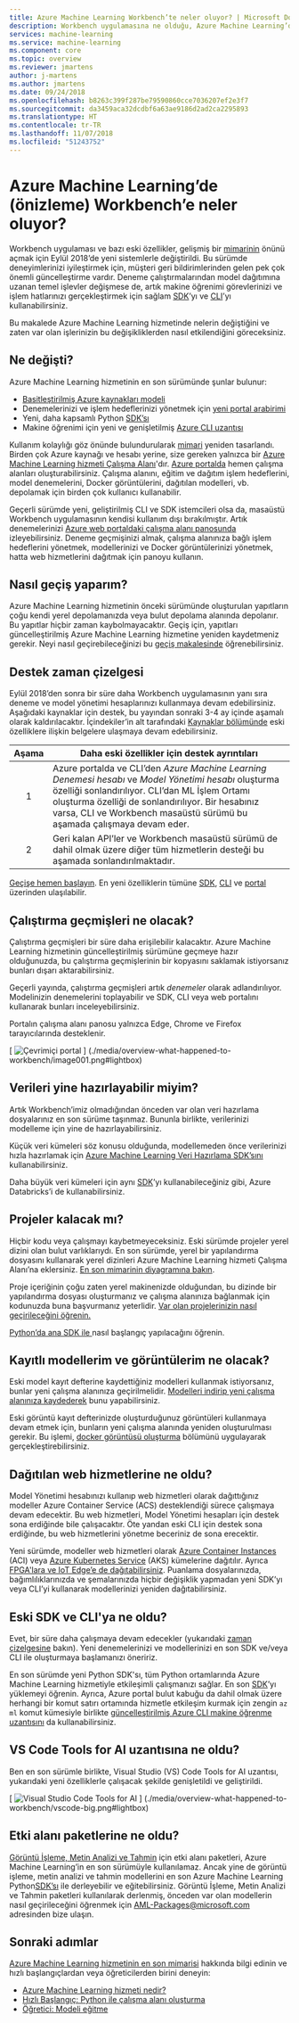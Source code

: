 ```yaml
---
title: Azure Machine Learning Workbench’te neler oluyor? | Microsoft Docs
description: Workbench uygulamasına ne olduğu, Azure Machine Learning’de nelerin değiştiği ve destek zaman çizelgesinin ne olduğu hakkında bilgi edinin.
services: machine-learning
ms.service: machine-learning
ms.component: core
ms.topic: overview
ms.reviewer: jmartens
author: j-martens
ms.author: jmartens
ms.date: 09/24/2018
ms.openlocfilehash: b8263c399f287be79590860cce7036207ef2e3f7
ms.sourcegitcommit: da3459aca32dcdbf6a63ae9186d2ad2ca2295893
ms.translationtype: HT
ms.contentlocale: tr-TR
ms.lasthandoff: 11/07/2018
ms.locfileid: "51243752"
---
```

# <a name="what-is-happening-to-workbench-in-azure-machine-learning-preview"></a>Azure Machine Learning’de (önizleme) Workbench’e neler oluyor?

Workbench uygulaması ve bazı eski özellikler, gelişmiş bir [mimarinin](concept-azure-machine-learning-architecture.md) önünü açmak için Eylül 2018’de yeni sistemlerle değiştirildi. Bu sürümde deneyimlerinizi iyileştirmek için, müşteri geri bildirimlerinden gelen pek çok önemli güncelleştirme vardır. Deneme çalıştırmalarından model dağıtımına uzanan temel işlevler değişmese de, artık makine öğrenimi görevlerinizi ve işlem hatlarınızı gerçekleştirmek için sağlam <a href="https://aka.ms/aml-sdk" target="_blank">SDK</a>’yı ve [CLI](reference-azure-machine-learning-cli.md)’yı kullanabilirsiniz.  

Bu makalede Azure Machine Learning hizmetinde nelerin değiştiğini ve zaten var olan işlerinizin bu değişikliklerden nasıl etkilendiğini göreceksiniz.

## <a name="what-changed"></a>Ne değişti?

Azure Machine Learning hizmetinin en son sürümünde şunlar bulunur:
+ [Basitleştirilmiş Azure kaynakları modeli](concept-azure-machine-learning-architecture.md)
+ Denemelerinizi ve işlem hedeflerinizi yönetmek için [yeni portal arabirimi](how-to-track-experiments.md)
+ Yeni, daha kapsamlı Python <a href="https://aka.ms/aml-sdk" target="_blank">SDK’sı</a>
+ Makine öğrenimi için yeni ve genişletilmiş [Azure CLI uzantısı](reference-azure-machine-learning-cli.md)

Kullanım kolaylığı göz önünde bulundurularak [mimari](concept-azure-machine-learning-architecture.md) yeniden tasarlandı. Birden çok Azure kaynağı ve hesabı yerine, size gereken yalnızca bir [Azure Machine Learning hizmeti Çalışma Alanı](concept-azure-machine-learning-architecture.md#workspace)'dır.  [Azure portalda](quickstart-get-started.md) hemen çalışma alanları oluşturabilirsiniz.  Çalışma alanını, eğitim ve dağıtım işlem hedeflerini, model denemelerini, Docker görüntülerini, dağıtılan modelleri, vb. depolamak için birden çok kullanıcı kullanabilir.

Geçerli sürümde yeni, geliştirilmiş CLI ve SDK istemcileri olsa da, masaüstü Workbench uygulamasının kendisi kullanım dışı bırakılmıştır. Artık denemelerinizi [Azure web portaldaki çalışma alanı panosunda](how-to-track-experiments.md#view-the-experiment-in-the-azure-portal) izleyebilirsiniz. Deneme geçmişinizi almak, çalışma alanınıza bağlı işlem hedeflerini yönetmek, modellerinizi ve Docker görüntülerinizi yönetmek, hatta web hizmetlerini dağıtmak için panoyu kullanın.

## <a name="how-do-i-migrate"></a>Nasıl geçiş yaparım?

Azure Machine Learning hizmetinin önceki sürümünde oluşturulan yapıtların çoğu kendi yerel depolamanızda veya bulut depolama alanında depolanır. Bu yapıtlar hiçbir zaman kaybolmayacaktır. Geçiş için, yapıtları güncelleştirilmiş Azure Machine Learning hizmetine yeniden kaydetmeniz gerekir. Neyi nasıl geçirebileceğinizi bu [geçiş makalesinde](how-to-migrate.md) öğrenebilirsiniz.

<a name="timeline"></a>

## <a name="support-timeline"></a>Destek zaman çizelgesi

Eylül 2018’den sonra bir süre daha Workbench uygulamasının yanı sıra deneme ve model yönetimi hesaplarınızı kullanmaya devam edebilirsiniz. Aşağıdaki kaynaklar için destek, bu yayından sonraki 3-4 ay içinde aşamalı olarak kaldırılacaktır. İçindekiler’in alt tarafındaki [Kaynaklar bölümünde](../desktop-workbench/tutorial-classifying-iris-part-1.md) eski özelliklere ilişkin belgelere ulaşmaya devam edebilirsiniz.

|Aşama|Daha eski özellikler için destek ayrıntıları|
|:---:|----------------|
|1|Azure portalda ve CLI’den _Azure Machine Learning Denemesi hesabı_ ve _Model Yönetimi hesabı_ oluşturma özelliği sonlandırılıyor. CLI’dan ML İşlem Ortamı oluşturma özelliği de sonlandırılıyor. Bir hesabınız varsa, CLI ve Workbench masaüstü sürümü bu aşamada çalışmaya devam eder.|
|2|Geri kalan API’ler ve Workbench masaüstü sürümü de dahil olmak üzere diğer tüm hizmetlerin desteği bu aşamada sonlandırılmaktadır.|

[Geçişe hemen başlayın](how-to-migrate.md). En yeni özelliklerin tümüne <a href="https://aka.ms/aml-sdk" target="_blank">SDK</a>, [CLI](reference-azure-machine-learning-cli.md) ve [portal](quickstart-get-started.md) üzerinden ulaşılabilir.

## <a name="what-about-run-histories"></a>Çalıştırma geçmişleri ne olacak?

Çalıştırma geçmişleri bir süre daha erişilebilir kalacaktır. Azure Machine Learning hizmetinin güncelleştirilmiş sürümüne geçmeye hazır olduğunuzda, bu çalıştırma geçmişlerinin bir kopyasını saklamak istiyorsanız bunları dışarı aktarabilirsiniz.

Geçerli yayında, çalıştırma geçmişleri artık _denemeler_ olarak adlandırılıyor. Modelinizin denemelerini toplayabilir ve SDK, CLI veya web portalını kullanarak bunları inceleyebilirsiniz.

Portalın çalışma alanı panosu yalnızca Edge, Chrome ve Firefox tarayıcılarında desteklenir.

[ ![Çevrimiçi portal](./media/overview-what-happened-to-workbench/image001.png) ] (./media/overview-what-happened-to-workbench/image001.png#lightbox)


## <a name="can-i-still-prep-data"></a>Verileri yine hazırlayabilir miyim?

Artık Workbench’imiz olmadığından önceden var olan veri hazırlama dosyalarınız en son sürüme taşınmaz. Bununla birlikte, verilerinizi modelleme için yine de hazırlayabilirsiniz.  

Küçük veri kümeleri söz konusu olduğunda, modellemeden önce verilerinizi hızla hazırlamak için <a href="https://aka.ms/aml-sdk" target="_blank">Azure Machine Learning Veri Hazırlama SDK’sını</a> kullanabilirsiniz. 

Daha büyük veri kümeleri için aynı <a href="https://aka.ms/aml-sdk" target="_blank">SDK</a>’yı kullanabileceğiniz gibi, Azure Databricks’i de kullanabilirsiniz. 

## <a name="will-projects-persist"></a>Projeler kalacak mı?

Hiçbir kodu veya çalışmayı kaybetmeyeceksiniz. Eski sürümde projeler yerel dizini olan bulut varlıklarıydı. En son sürümde, yerel bir yapılandırma dosyasını kullanarak yerel dizinleri Azure Machine Learning hizmeti Çalışma Alanı’na eklersiniz. [En son mimarinin diyagramına bakın](concept-azure-machine-learning-architecture.md).

Proje içeriğinin çoğu zaten yerel makinenizde olduğundan, bu dizinde bir yapılandırma dosyası oluşturmanız ve çalışma alanınıza bağlanmak için kodunuzda buna başvurmanız yeterlidir. [Var olan projelerinizin nasıl geçirileceğini öğrenin.](how-to-migrate.md#projects)

[Python’da ana SDK ile ](quickstart-get-started.md) nasıl başlangıç yapılacağını öğrenin.

## <a name="what-about-my-registers-models-and-images"></a>Kayıtlı modellerim ve görüntülerim ne olacak?
 
Eski model kayıt defterine kaydettiğiniz modelleri kullanmak istiyorsanız, bunlar yeni çalışma alanınıza geçirilmelidir. [Modelleri indirip yeni çalışma alanınıza kaydederek](how-to-migrate.md) bunu yapabilirsiniz. 

Eski görüntü kayıt defterinizde oluşturduğunuz görüntüleri kullanmaya devam etmek için, bunların yeni çalışma alanında yeniden oluşturulması gerekir. Bu işlemi, [docker görüntüsü oluşturma](how-to-deploy-to-aci.md#configure-an-image) bölümünü uygulayarak gerçekleştirebilirsiniz. 

## <a name="what-about-deployed-web-services"></a>Dağıtılan web hizmetlerine ne oldu?

Model Yönetimi hesabınızı kullanıp web hizmetleri olarak dağıttığınız modeller Azure Container Service (ACS) desteklendiği sürece çalışmaya devam edecektir. Bu web hizmetleri, Model Yönetimi hesapları için destek sona erdiğinde bile çalışacaktır. Öte yandan eski CLI için destek sona erdiğinde, bu web hizmetlerini yönetme beceriniz de sona erecektir.

Yeni sürümde, modeller web hizmetleri olarak [Azure Container Instances](how-to-deploy-to-aci.md) (ACI) veya [Azure Kubernetes Service](how-to-deploy-to-aks.md) (AKS) kümelerine dağıtılır. Ayrıca [FPGA'lara ve IoT Edge’e de dağıtabilirsiniz](how-to-deploy-and-where.md). Puanlama dosyalarınızda, bağımlılıklarınızda ve şemalarınızda hiçbir değişiklik yapmadan yeni SDK’yı veya CLI’yi kullanarak modellerinizi yeniden dağıtabilirsiniz. 

## <a name="what-about-the-old-sdk--cli"></a>Eski SDK ve CLI'ya ne oldu?

Evet, bir süre daha çalışmaya devam edecekler (yukarıdaki [zaman çizelgesine](#timeline) bakın). Yeni denemelerinizi ve modellerinizi en son SDK ve/veya CLI ile oluşturmaya başlamanızı öneririz.

En son sürümde yeni Python SDK'sı, tüm Python ortamlarında Azure Machine Learning hizmetiyle etkileşimli çalışmanızı sağlar. En son <a href="https://aka.ms/aml-sdk" target="_blank">SDK</a>’yı yüklemeyi öğrenin.  Ayrıca, Azure portal bulut kabuğu da dahil olmak üzere herhangi bir komut satırı ortamında hizmetle etkileşim kurmak için zengin `az ml` komut kümesiyle birlikte [güncelleştirilmiş Azure CLI makine öğrenme uzantısını](reference-azure-machine-learning-cli.md) da kullanabilirsiniz.

## <a name="what-about-vs-code-tools-for-ai"></a>VS Code Tools for AI uzantısına ne oldu?

Ben en son sürümle birlikte, Visual Studio (VS) Code Tools for AI uzantısı, yukarıdaki yeni özelliklerle çalışacak şekilde genişletildi ve geliştirildi.

[ ![Visual Studio Code Tools for AI](./media/overview-what-happened-to-workbench/vscode.png) ] (./media/overview-what-happened-to-workbench/vscode-big.png#lightbox)

## <a name="what-about-domain-packages"></a>Etki alanı paketlerine ne oldu?

[Görüntü İşleme, Metin Analizi ve Tahmin](../desktop-workbench/reference-python-package-overview.md) için etki alanı paketleri, Azure Machine Learning’in en son sürümüyle kullanılamaz. Ancak yine de görüntü işleme, metin analizi ve tahmin modellerini en son Azure Machine Learning Python<a href="https://aka.ms/aml-sdk" target="_blank">SDK’sı</a> ile derleyebilir ve eğitebilirsiniz. Görüntü İşleme, Metin Analizi ve Tahmin paketleri kullanılarak derlenmiş, önceden var olan modellerin nasıl geçirileceğini öğrenmek için [AML-Packages@microsoft.com](mailto:AML-Packages@microsoft.com) adresinden bize ulaşın.

## <a name="next-steps"></a>Sonraki adımlar

[Azure Machine Learning hizmetinin en son mimarisi](concept-azure-machine-learning-architecture.md) hakkında bilgi edinin ve hızlı başlangıçlardan veya öğreticilerden birini deneyin:

* [Azure Machine Learning hizmeti nedir?](overview-what-is-azure-ml.md)
* [Hızlı Başlangıç: Python ile çalışma alanı oluşturma](quickstart-get-started.md)
* [Öğretici: Modeli eğitme](tutorial-train-models-with-aml.md)

